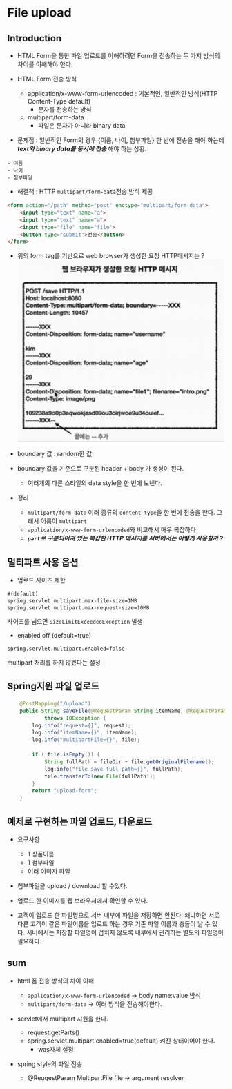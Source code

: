# File upload
## Introduction
- HTML Form을 통한 파일 업로드를 이해하려면 Form을 전송하는 두 가지 방식의 차이를 이해해야 한다.
- HTML Form 전송 방식
  - application/x-www-form-urlencoded : 기본적인, 일반적인 방식(HTTP Content-Type default)
    - 문자를 전송하는 방식
  - multipart/form-data
    - 파일은 문자가 아니라 binary data
    
- 문제점 : 일반적인 Form의 경우 {이름, 나이, 첨부파일} 한 번에 전송을 해야 하는데 ***text와 binary data를 동시에 전송*** 해야 하는 상황. 
```
- 이름
- 나이
- 첨부파일
```
- 해결책 : HTTP `multipart/form-data`전송 방식 제공
```html
<form action="/path" method="post" enctype="multipart/form-data">
    <input type="text" name="a">
    <input type="text" name="a">
    <input type="file" name="file"> 
    <button type="submit">전송</button>
</form>
```
- 위의 form tag를 기반으로 web browser가 생성한 요청 HTTP메시지는 ?
![Alt text](01.png)
- boundary 값 : random한 값
- boundary 값을 기준으로 구분된 header + body 가 생성이 된다.
  - 여러개의 다른 스타일의 data style을 한 번에 보낸다.

- 정리
  - `multipart/form-data` 여러 종류의 `content-type`을 한 번에 전송을 한다. 그래서 이름이 `multipart`
  - `application/x-www-form-urlencoded`와 비교해서 매우 복잡하다 
  - ***`part`로 구분되어져 있는 복잡한 HTTP 메시지를 서버에서는 어떻게 사용할까 ?***

## 멀티파트 사용 옵션
- 업로드 사이즈 제한
```properties 
#(default)
spring.servlet.multipart.max-file-size=1MB
spring.servlet.multipart.max-request-size=10MB
```
사이즈를 넘으면 `SizeLimitExceededException` 발생

- enabled off (default=true)
```properties
spring.servlet.multipart.enabled=false
```
multipart 처리를 하지 않겠다는 설정


## Spring지원 파일 업로드
```java
    @PostMapping("/upload")
    public String saveFile(@RequestParam String itemName, @RequestParam MultipartFile file, HttpServletRequest request)
            throws IOException {
        log.info("request={}", request);
        log.info("itemName={}", itemName);
        log.info("multipartFile={}", file);

        if (!file.isEmpty()) {
            String fullPath = fileDir + file.getOriginalFilename();
            log.info("file save full path={}", fullPath);
            file.transferTo(new File(fullPath));
        }
        return "upload-form";
    }
```
 
## 예제로 구현하는 파일 업로드, 다운로드
- 요구사항
  - 1 상품이름
  - 1 첨부파일
  - 여러 이미지 파일
- 첨부파일을 upload / download 할 수있다.
- 업로드 한 이미지를 웹 브라우저에서 확인할 수 있다.

- 고객이 업로드 한 파일명으로 서버 내부에 파일을 저장하면 안된다. 왜냐하면 서로 다른 고객이 같은 파일이름을 업로드 하는 경우 기존 파일 이름과 충돌이 날 수 있다.
서버에서는 저장할 파일명이 겹치지 않도록 내부에서 관리하는 별도의 파일명이 필요하다. 

## sum
- html 폼 전송 방식의 차이 이해
  - `application/x-www-form-urlencoded` -> body name:value 방식
  - `multipart/form-data` -> 여러 방식을 전송해야한다.

- servlet에서 multipart 지원을 한다.
  - request.getParts()
  - spring.servlet.multipart.enabled=true(default) 켜진 상태이어야 한다.
    - was자체 설정
  
- spring style의 파일 전송
  - @ReuqestParam MultipartFile file -> argument resolver
